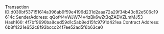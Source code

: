 Transaction ID:d039bf537151614a396ab9f59e4196d231d2aaa72a29f34b43c82e506c19614c
SenderAddress: qQof44vWJW74v4zBk6wZt3qZADVZLmMJ53
Hash160: 4f7bf9690ba8ced59d1c5ab8ed15fc9791d421ea
Contract Address: 6b8f4221e652c8f93bccc24f7ee52ad5f6b63ce0